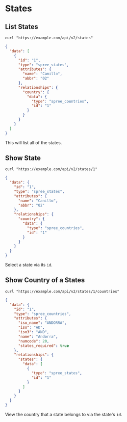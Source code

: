# States

## List States

```shell
curl "https://example.com/api/v2/states"
```

```json
{
  "data": [
    {
      "id": "1",
      "type": "spree_states",
      "attributes": {
        "name": "Canillo",
        "abbr": "02"
      },
      "relationships": {
        "country": {
          "data": {
            "type": "spree_countries",
            "id": "1"
          }
        }
      }
    }
  ]
}
```

This will list all of the states.

## Show State

```shell
curl "https://example.com/api/v2/states/1"
```

```json
{
  "data": {
    "id": "1",
    "type": "spree_states",
    "attributes": {
      "name": "Canillo",
      "abbr": "02"
    },
    "relationships": {
      "country": {
        "data": {
          "type": "spree_countries",
          "id": "1"
        }
      }
    }
  }
}
```

Select a state via its `id`.

## Show Country of a States

```shell
curl "https://example.com/api/v2/states/1/countries"
```

```json
{
  "data": {
    "id": "1",
    "type": "spree_countries",
    "attributes": {
      "iso_name": "ANDORRA",
      "iso": "AD",
      "iso3": "AND",
      "name": "Andorra",
      "numcode": 20,
      "states_required": true
    },
    "relationships": {
      "states": {
        "data": [
          {
            "type": "spree_states",
            "id": "1"
          }
        ]
      }
    }
  }
}
```

View the country that a state belongs to via the state's `id`.
